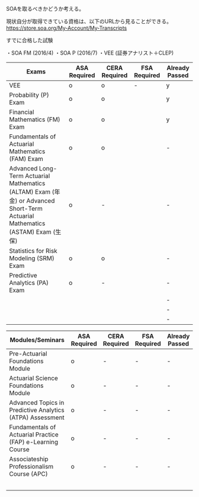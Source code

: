 
SOAを取るべきかどうか考える。

現状自分が取得できている資格は、以下のURLから見ることができる。
https://store.soa.org/My-Account/My-Transcripts

すでに合格した試験

・SOA FM (2016/4)
・SOA P (2016/7)
・VEE (証券アナリスト＋CLEP)



| Exams| ASA Required | CERA Required | FSA Required | Already Passed|
|----|----|----|----|----|
|VEE|o|o|-|y|
|Probability (P) Exam|o|o||y|
|Financial Mathematics (FM) Exam|o|o||y|
|Fundamentals of Actuarial Mathematics (FAM) Exam|o|o||-|
|Advanced Long-Term Actuarial Mathematics (ALTAM) Exam (年金) or Advanced Short-Term Actuarial Mathematics (ASTAM) Exam (生保)|o|-||-|
|Statistics for Risk Modeling (SRM) Exam|o|o||-|
|Predictive Analytics (PA) Exam|o|-||-|
|||||-|
|||||-|
|||||-|



| Modules/Seminars| ASA Required | CERA Required | FSA Required | Already Passed|
|----|----|----|----|----|
|Pre-Actuarial Foundations Module |o|-|-|-|
|Actuarial Science Foundations Module|o|-|-|-|
|Advanced Topics in Predictive Analytics (ATPA) Assessment |o|-|-|-|
|Fundamentals of Actuarial Practice (FAP) e-Learning Course|o|-|-|-|
|Associateship Professionalism Course (APC)|o|-|-|-|
|||||
|||||
|||||
|||||
|||||





